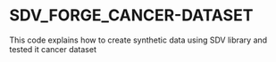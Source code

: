 # SDV_FORGE_CANCER-DATASET
This code explains how to create synthetic data using SDV library and tested it cancer dataset 

